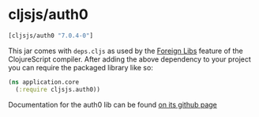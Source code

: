 # cljsjs/auth0

[](dependency)
```clojure
[cljsjs/auth0 "7.0.4-0"]
```
[](/dependency)

This jar comes with `deps.cljs` as used by the [Foreign Libs][flibs] feature
of the ClojureScript compiler. After adding the above dependency to your project
you can require the packaged library like so:

```clojure
(ns application.core
  (:require cljsjs.auth0))
```

Documentation for the auth0 lib can be found [on its github page](https://github.com/auth0/auth0.js)

[flibs]: https://github.com/clojure/clojurescript/wiki/Packaging-Foreign-Dependencies
